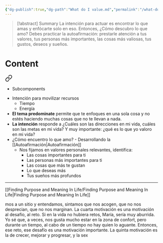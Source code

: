 ```yaml
---
{"dg-publish":true,"dg-path":"What do I value.md","permalink":"/what-do-i-value/","hide":true,"tags":["publish"]}
---
```


>[!abstract] Summary
> La intención para actuar es encontrar lo que amas y enfócarte solo en eso. Entonces, ¿Cómo descubro lo que amo? Debes practicar la autoafirmación: prestarle atención a tus valores, tus personas más importantes, las cosas más valiosas, tus gustos, deseos y sueños.

# Content

<div class="transclusion internal-embed is-loaded"><a class="markdown-embed-link" href="/finding-purpose-and-meaning-in-life/welcome-to-week-1/#a65ae9" aria-label="Open link"><svg xmlns="http://www.w3.org/2000/svg" width="24" height="24" viewBox="0 0 24 24" fill="none" stroke="currentColor" stroke-width="2" stroke-linecap="round" stroke-linejoin="round" class="svg-icon lucide-link"><path d="M10 13a5 5 0 0 0 7.54.54l3-3a5 5 0 0 0-7.07-7.07l-1.72 1.71"></path><path d="M14 11a5 5 0 0 0-7.54-.54l-3 3a5 5 0 0 0 7.07 7.07l1.71-1.71"></path></svg></a><div class="markdown-embed">



- Subcomponents 

</div></div>

- Intención para movilizar recursos
   - Tiempo
   - Energía
- **El tema predominate** permite que te enfoques en una sola cosa y no estés haciendo muchas cosas que no te llevan a nada.
- **La intención** responde a ¿Cuáles son las direcciones en mi vida, cuáles son las metas en mi vida? Y muy importante: ¿qué es lo que yo valoro en mi vida? 
- ¿Cómo encuentro lo que amo? - Desarrollando la [[Autoafirmación\|Autoafirmación]]
   - Nos fijamos en valores personales relevantes, identifica:
      - Las cosas importantes para ti
      - Las personas más importantes para ti
      - Las cosas que más te gustan
      - Lo que deseas más
      - Tus sueños más profundos

---
[[Finding Purpose and Meaning In Life/Finding Purpose and Meaning In Life\|Finding Purpose and Meaning In Life]]

mos a un sitio y entendamos, sintamos que nos acogen, que no nos desprecian, que no nos marginan. La cuarta motivación es una motivación al desafío, al reto. Si en la vida no hubiera retos, María, sería muy aburrida. Yo sé que, a veces, nos gusta mucho estar en la zona de confort, pero durante un tiempo, al cabo de un tiempo no hay quien lo aguante. Entonces, ese reto, ese desafío es una motivación importante. La quinta motivación es la de crecer, mejorar y progresar, y la sex